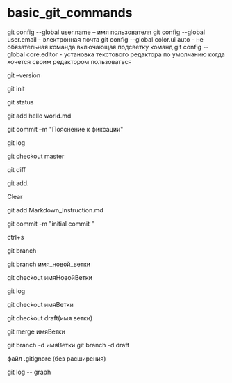 # basic_git_commands
git config --global user.name – имя пользователя
git config --global user.email - электронная  почта
git config --global color.ui auto - не обязательная команда включающая подсветку команд
git config --global core.editor - установка текстового редактора по умолчанию когда хочется своим редактором пользоваться

git –version

git init

git status

git add hello world.md

git commit –m "Пояснение к фиксации"

git log

git checkout master

git diff  

git add.



Clear

git add Markdown_Instruction.md

git commit -m "initial commit
"

ctrl+s

git branch

git branch имя_новой_ветки

git checkout имяНовойВетки

git log

git checkout имяВетки

git checkout draft(имя ветки)

git merge имяВетки

git branch -d имяВетки
git branch -d draft

файл .gitignore (без расширения)

git log -- graph